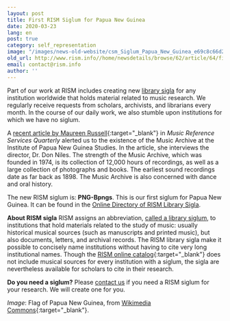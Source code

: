 ```yaml
---
layout: post
title: First RISM Siglum for Papua New Guinea
date: 2020-03-23
lang: en
post: true
category: self_representation
image: "/images/news-old-website/csm_Siglum_Papua_New_Guinea_e69c8c66d2.png"
old_url: http://www.rism.info//home/newsdetails/browse/62/article/64/first-rism-siglum-for-papua-new-guinea.html
email: contact@rism.info
author: ''
---
```



Part of our work at RISM includes creating new [library sigla](/sigla.html) for any institution worldwide that holds material related to music research. We regularly receive requests from scholars, archivists, and librarians every month. In the course of our daily work, we also stumble upon institutions for which we have no siglum.

A [recent article by Maureen Russell](https://www.tandfonline.com/toc/wmus20/22/4?nav=tocList){:target="_blank"} in _Music Reference Services Quarterly_ alerted us to the existence of the Music Archive at the Institute of Papua New Guinea Studies. In the article, she interviews the director, Dr. Don Niles. The strength of the Music Archive, which was founded in 1974, is its collection of 12,000 hours of recordings, as well as a large collection of photographs and books. The earliest sound recordings date as far back as 1898. The Music Archive is also concerned with dance and oral history.

The new RISM siglum is: **PNG-Bpngs**. This is our first siglum for Papua New Guinea. It can be found in the [Online Directory of RISM Library Sigla](/sigla.html).


**About RISM sigla**
RISM assigns an abbreviation, [called a library siglum](/sigla/about-sigla.html), to institutions that hold materials related to the study of music: usually historical musical sources (such as manuscripts and printed music), but also documents, letters, and archival records. The RISM library sigla make it possible to concisely name institutions without having to cite very long institutional names. Though the [RISM online catalog](https://opac.rism.info/){:target="_blank"} does not include musical sources for every institution with a siglum, the sigla are nevertheless available for scholars to cite in their research.


**Do you need a siglum?**
Please [contact us](mailto:contact@rism.info) if you need a RISM siglum for your research. We will create one for you.



_Image_: Flag of Papua New Guinea, from [Wikimedia Commons](https://commons.wikimedia.org/wiki/File:Flag_of_Papua_New_Guinea.svg){:target="_blank"}.


